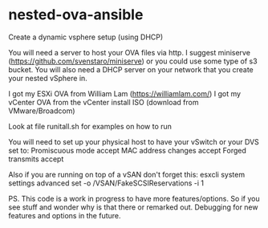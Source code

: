# nested-ova-ansible
Create a dynamic vsphere setup (using DHCP)

You will need a server to host your OVA files via http. I suggest miniserve (https://github.com/svenstaro/miniserve) or you could use some type of s3 bucket. You will also need a DHCP server on your network that you create your nested vSphere in.

I got my ESXi OVA from William Lam (https://williamlam.com/)
I got my vCenter OVA from the vCenter install ISO (download from VMware/Broadcom)

Look at file runitall.sh for examples on how to run

You will need to set up your physical host to have your vSwitch or your DVS set to:
Promiscuous mode accept
MAC address changes accept
Forged transmits accept

Also if you are running on top of a vSAN don't forget this:  esxcli system settings advanced set -o /VSAN/FakeSCSIReservations -i 1


PS. This code is a work in progress to have more features/options. So if you see stuff and wonder why is that there or remarked out. Debugging for new features and options in the future.
